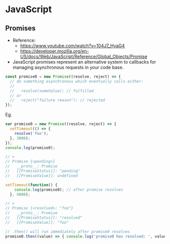 # JavaScript

## Promises
- Reference: 
  - https://www.youtube.com/watch?v=104J7_HyaG4
  - https://developer.mozilla.org/en-US/docs/Web/JavaScript/Reference/Global_Objects/Promise
- JavaScript promises represent an alternative system to callbacks for managing asynchronous requests in your code base. 


```JavaScript
const promise0 = new Promise((resolve, reject) => {
  // do something asynchronous which eventually calls either:
  //
  //   resolve(someValue); // fulfilled
  // or
  //   reject("failure reason"); // rejected
});
```
Eg.
```JavaScript
var promise0 = new Promise((resolve, reject) => {
  setTimeout(() => {
    resolve('foo');
  }, 3000);
});
console.log(promise0);

// >
// Promise {<pending>}
//   __proto__: Promise
//   [[PromiseStatus]]: "pending"
//   [[PromiseValue]]: undefined

setTimeout(function() {
    console.log(promise0); // after promise resolves
  }, 4000);

// >
// Promise {<resolved>: "foo"}
//   __proto__: Promise
//   [[PromiseStatus]]: "resolved"
//   [[PromiseValue]]: "foo"

// .then() will run immediately after promise0 resolves
promise0.then((value) => { console.log('promise0 has resolved: ', value) });
```
